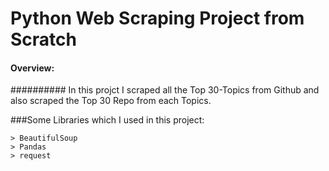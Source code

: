 # Python Web Scraping Project from Scratch
#### Overview:
########## In this projct I scraped all the Top 30-Topics from Github and also scraped the Top 30 Repo from each Topics.

###Some Libraries which I used in this project:
```
> BeautifulSoup
> Pandas
> request
```
